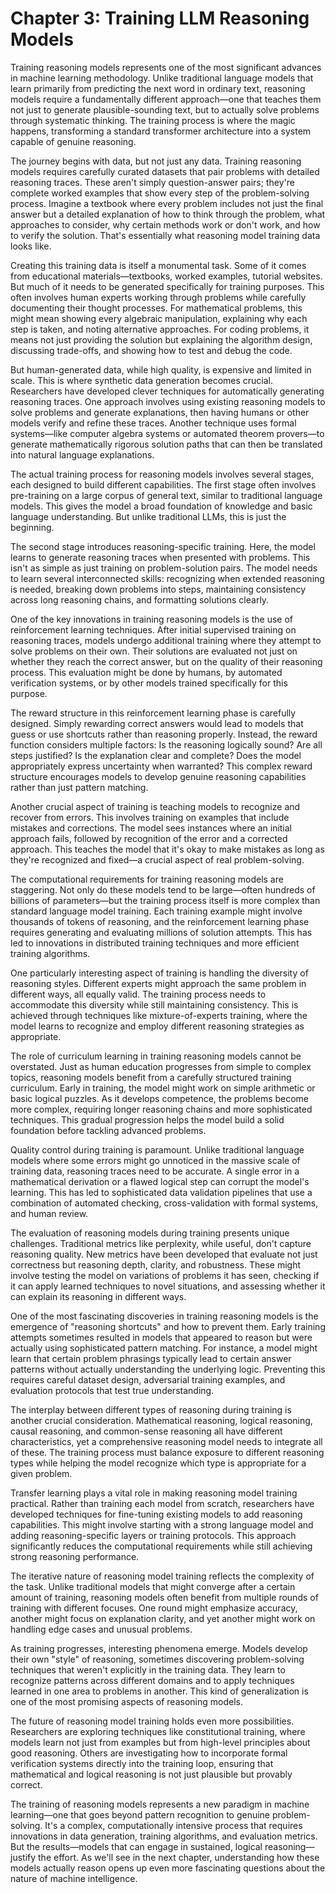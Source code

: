 # Chapter 3: Training LLM Reasoning Models

Training reasoning models represents one of the most significant advances in machine learning methodology. Unlike traditional language models that learn primarily from predicting the next word in ordinary text, reasoning models require a fundamentally different approach—one that teaches them not just to generate plausible-sounding text, but to actually solve problems through systematic thinking. The training process is where the magic happens, transforming a standard transformer architecture into a system capable of genuine reasoning.

The journey begins with data, but not just any data. Training reasoning models requires carefully curated datasets that pair problems with detailed reasoning traces. These aren't simply question-answer pairs; they're complete worked examples that show every step of the problem-solving process. Imagine a textbook where every problem includes not just the final answer but a detailed explanation of how to think through the problem, what approaches to consider, why certain methods work or don't work, and how to verify the solution. That's essentially what reasoning model training data looks like.

Creating this training data is itself a monumental task. Some of it comes from educational materials—textbooks, worked examples, tutorial websites. But much of it needs to be generated specifically for training purposes. This often involves human experts working through problems while carefully documenting their thought processes. For mathematical problems, this might mean showing every algebraic manipulation, explaining why each step is taken, and noting alternative approaches. For coding problems, it means not just providing the solution but explaining the algorithm design, discussing trade-offs, and showing how to test and debug the code.

But human-generated data, while high quality, is expensive and limited in scale. This is where synthetic data generation becomes crucial. Researchers have developed clever techniques for automatically generating reasoning traces. One approach involves using existing reasoning models to solve problems and generate explanations, then having humans or other models verify and refine these traces. Another technique uses formal systems—like computer algebra systems or automated theorem provers—to generate mathematically rigorous solution paths that can then be translated into natural language explanations.

The actual training process for reasoning models involves several stages, each designed to build different capabilities. The first stage often involves pre-training on a large corpus of general text, similar to traditional language models. This gives the model a broad foundation of knowledge and basic language understanding. But unlike traditional LLMs, this is just the beginning.

The second stage introduces reasoning-specific training. Here, the model learns to generate reasoning traces when presented with problems. This isn't as simple as just training on problem-solution pairs. The model needs to learn several interconnected skills: recognizing when extended reasoning is needed, breaking down problems into steps, maintaining consistency across long reasoning chains, and formatting solutions clearly.

One of the key innovations in training reasoning models is the use of reinforcement learning techniques. After initial supervised training on reasoning traces, models undergo additional training where they attempt to solve problems on their own. Their solutions are evaluated not just on whether they reach the correct answer, but on the quality of their reasoning process. This evaluation might be done by humans, by automated verification systems, or by other models trained specifically for this purpose.

The reward structure in this reinforcement learning phase is carefully designed. Simply rewarding correct answers would lead to models that guess or use shortcuts rather than reasoning properly. Instead, the reward function considers multiple factors: Is the reasoning logically sound? Are all steps justified? Is the explanation clear and complete? Does the model appropriately express uncertainty when warranted? This complex reward structure encourages models to develop genuine reasoning capabilities rather than just pattern matching.

Another crucial aspect of training is teaching models to recognize and recover from errors. This involves training on examples that include mistakes and corrections. The model sees instances where an initial approach fails, followed by recognition of the error and a corrected approach. This teaches the model that it's okay to make mistakes as long as they're recognized and fixed—a crucial aspect of real problem-solving.

The computational requirements for training reasoning models are staggering. Not only do these models tend to be large—often hundreds of billions of parameters—but the training process itself is more complex than standard language model training. Each training example might involve thousands of tokens of reasoning, and the reinforcement learning phase requires generating and evaluating millions of solution attempts. This has led to innovations in distributed training techniques and more efficient training algorithms.

One particularly interesting aspect of training is handling the diversity of reasoning styles. Different experts might approach the same problem in different ways, all equally valid. The training process needs to accommodate this diversity while still maintaining consistency. This is achieved through techniques like mixture-of-experts training, where the model learns to recognize and employ different reasoning strategies as appropriate.

The role of curriculum learning in training reasoning models cannot be overstated. Just as human education progresses from simple to complex topics, reasoning models benefit from a carefully structured training curriculum. Early in training, the model might work on simple arithmetic or basic logical puzzles. As it develops competence, the problems become more complex, requiring longer reasoning chains and more sophisticated techniques. This gradual progression helps the model build a solid foundation before tackling advanced problems.

Quality control during training is paramount. Unlike traditional language models where some errors might go unnoticed in the massive scale of training data, reasoning traces need to be accurate. A single error in a mathematical derivation or a flawed logical step can corrupt the model's learning. This has led to sophisticated data validation pipelines that use a combination of automated checking, cross-validation with formal systems, and human review.

The evaluation of reasoning models during training presents unique challenges. Traditional metrics like perplexity, while useful, don't capture reasoning quality. New metrics have been developed that evaluate not just correctness but reasoning depth, clarity, and robustness. These might involve testing the model on variations of problems it has seen, checking if it can apply learned techniques to novel situations, and assessing whether it can explain its reasoning in different ways.

One of the most fascinating discoveries in training reasoning models is the emergence of "reasoning shortcuts" and how to prevent them. Early training attempts sometimes resulted in models that appeared to reason but were actually using sophisticated pattern matching. For instance, a model might learn that certain problem phrasings typically lead to certain answer patterns without actually understanding the underlying logic. Preventing this requires careful dataset design, adversarial training examples, and evaluation protocols that test true understanding.

The interplay between different types of reasoning during training is another crucial consideration. Mathematical reasoning, logical reasoning, causal reasoning, and common-sense reasoning all have different characteristics, yet a comprehensive reasoning model needs to integrate all of these. The training process must balance exposure to different reasoning types while helping the model recognize which type is appropriate for a given problem.

Transfer learning plays a vital role in making reasoning model training practical. Rather than training each model from scratch, researchers have developed techniques for fine-tuning existing models to add reasoning capabilities. This might involve starting with a strong language model and adding reasoning-specific layers or training protocols. This approach significantly reduces the computational requirements while still achieving strong reasoning performance.

The iterative nature of reasoning model training reflects the complexity of the task. Unlike traditional models that might converge after a certain amount of training, reasoning models often benefit from multiple rounds of training with different focuses. One round might emphasize accuracy, another might focus on explanation clarity, and yet another might work on handling edge cases and unusual problems.

As training progresses, interesting phenomena emerge. Models develop their own "style" of reasoning, sometimes discovering problem-solving techniques that weren't explicitly in the training data. They learn to recognize patterns across different domains and to apply techniques learned in one area to problems in another. This kind of generalization is one of the most promising aspects of reasoning models.

The future of reasoning model training holds even more possibilities. Researchers are exploring techniques like constitutional training, where models learn not just from examples but from high-level principles about good reasoning. Others are investigating how to incorporate formal verification systems directly into the training loop, ensuring that mathematical and logical reasoning is not just plausible but provably correct.

The training of reasoning models represents a new paradigm in machine learning—one that goes beyond pattern recognition to genuine problem-solving. It's a complex, computationally intensive process that requires innovations in data generation, training algorithms, and evaluation metrics. But the results—models that can engage in sustained, logical reasoning—justify the effort. As we'll see in the next chapter, understanding how these models actually reason opens up even more fascinating questions about the nature of machine intelligence.
